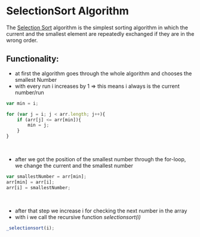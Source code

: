 # SelectionSort Algorithm

The [Selection Sort](https://www.w3schools.in/data-structures-tutorial/sorting-techniques/selection-sort-algorithm/) algorithm is the simplest sorting algorithm in which the current and the smallest element are repeatedly exchanged if they are in the wrong order.
<br>

## Functionality:

* at first the algorithm goes through the whole algorithm and chooses the smallest Number
* with every run i increases by 1 => this means i always is the current number/run

```javascript
var min = i;

for (var j = i; j < arr.length; j++){
	if (arr[j] <= arr[min]){
		min = j; 
	}
}
```
<br>

* after we got the position of the smallest number through the for-loop, we change the current and the smallest number

```javascript
var smallestNumber = arr[min];
arr[min] = arr[i];
arr[i] = smallestNumber;
```
<br>

* after that step we increase i for checking the next number in the array
* with i we call the recursive function _selectionsort(i)_

```javascript
_selectionsort(i);
```
